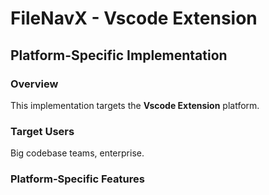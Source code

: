 # FileNavX - Vscode Extension

## Platform-Specific Implementation

### Overview
This implementation targets the **Vscode Extension** platform.

### Target Users
Big codebase teams, enterprise.

### Platform-Specific Features

